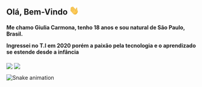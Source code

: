 ### <h2> Olá, Bem-Vindo <img src="https://raw.githubusercontent.com/devSouvik/devSouvik/master/Hi.gif" width="25"></h2>

<h4> Me chamo Giulia Carmona, tenho 18 anos e sou natural de São Paulo, Brasil.<p>
Ingressei no T.I em 2020 porém a paixão pela tecnologia e o aprendizado se estende desde a infância</h4> 

<div>
<img align="center" height="180vh" src='https://github-readme-stats.vercel.app/api?username=giuliacarmona&show_icons=true&theme=slateorange&bg_color=00000000&hide_border=true'>
<img align="center" height="120vh" src='https://github-readme-stats.vercel.app/api/top-langs/?username=giuliacarmona&show_icons=true&langs_count=5&layout=compact&theme=slateorange&bg_color=00000000&hide_border=true'>
</div>

![Snake animation](https://github.com/giuliacarmona/giuliacarmona/blob/output/github-contribution-grid-snake.svg)
